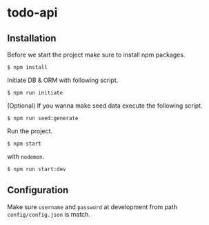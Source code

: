 # todo-api

## Installation

Before we start the project make sure to install npm packages.

```console
$ npm install
```

Initiate DB & ORM with following script.

```console
$ npm run initiate
```

(Optional) If you wanna make seed data execute the following script.
```console
$ npm run seed:generate
```

Run the project.

```console
$ npm start
```
with `nodemon`.

```console
$ npm run start:dev
```

## Configuration

Make sure `username` and `password` at development from path `config/config.json` is match. 